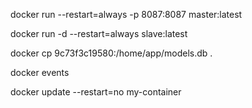 docker run --restart=always -p 8087:8087 master:latest

docker run -d --restart=always slave:latest

docker cp 9c73f3c19580:/home/app/models.db .

docker events

docker update --restart=no my-container
